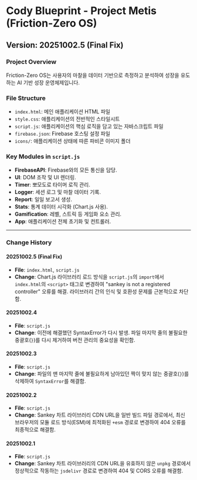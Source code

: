 # Cody Blueprint - Project Metis (Friction-Zero OS)

## Version: 20251002.5 (Final Fix)

### Project Overview
Friction-Zero OS는 사용자의 마찰을 데이터 기반으로 측정하고 분석하여 성장을 유도하는 AI 기반 성장 운영체제입니다.

### File Structure
- `index.html`: 메인 애플리케이션 HTML 파일
- `style.css`: 애플리케이션의 전반적인 스타일시트
- `script.js`: 애플리케이션의 핵심 로직을 담고 있는 자바스크립트 파일
- `firebase.json`: Firebase 호스팅 설정 파일
- `icons/`: 애플리케이션 상태에 따른 파비콘 이미지 폴더

### Key Modules in `script.js`
- **FirebaseAPI**: Firebase와의 모든 통신을 담당.
- **UI**: DOM 조작 및 UI 렌더링.
- **Timer**: 뽀모도로 타이머 로직 관리.
- **Logger**: 세션 로그 및 마찰 데이터 기록.
- **Report**: 일일 보고서 생성.
- **Stats**: 통계 데이터 시각화 (Chart.js 사용).
- **Gamification**: 레벨, 스트릭 등 게임화 요소 관리.
- **App**: 애플리케이션 전체 초기화 및 컨트롤러.

---

### Change History

#### 20251002.5 (Final Fix)
- **File**: `index.html`, `script.js`
- **Change**: Chart.js 라이브러리 로드 방식을 `script.js`의 `import`에서 `index.html`의 `<script>` 태그로 변경하여 "sankey is not a registered controller" 오류를 해결. 라이브러리 간의 인식 및 호환성 문제를 근본적으로 차단함.

#### 20251002.4
- **File**: `script.js`
- **Change**: 이전에 해결했던 SyntaxError가 다시 발생. 파일 마지막 줄의 불필요한 중괄호(`}`)를 다시 제거하여 버전 관리의 중요성을 확인함.

#### 20251002.3
- **File**: `script.js`
- **Change**: 파일의 맨 마지막 줄에 불필요하게 남아있던 짝이 맞지 않는 중괄호(`}`)를 삭제하여 `SyntaxError`를 해결함.

#### 20251002.2
- **File**: `script.js`
- **Change**: Sankey 차트 라이브러리 CDN URL을 일반 빌드 파일 경로에서, 최신 브라우저의 모듈 로드 방식(ESM)에 최적화된 `+esm` 경로로 변경하여 404 오류를 최종적으로 해결함.

#### 20251002.1
- **File**: `script.js`
- **Change**: Sankey 차트 라이브러리의 CDN URL을 유효하지 않은 `unpkg` 경로에서 정상적으로 작동하는 `jsdelivr` 경로로 변경하여 404 및 CORS 오류를 해결함.